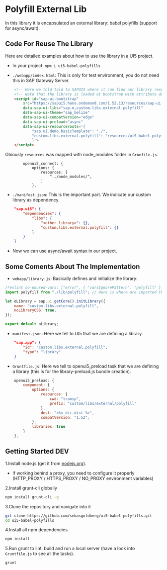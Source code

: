 # Polyfill External Lib
In this library it is encapsulated an external library: babel polyfills (support for async/await).

## Code For Reuse The Library

Here are detailed examples about how to use the library in a UI5 project.

- In your project: `npm i ui5-babel-polyfills`

- `./webapp/index.html`:
This is only for test environment, you do not need this in SAP Gateway Server.
```html
    <!-- Here we told told to SAPUI5 where it can find our library resources using the attribute data-sap-ui-resourceroots -->
    <!-- Note that the library is loaded at bootstrap with attribute data-sap-ui-libs -->
    <script id="sap-ui-bootstrap"
        src="https://sapui5.hana.ondemand.com/1.52.13/resources/sap-ui-core.js"
        data-sap-ui-libs="sap.m,custom.libs.external.polyfill"
        data-sap-ui-theme="sap_belize"
        data-sap-ui-compatVersion="edge"
        data-sap-ui-preload="async"
        data-sap-ui-resourceroots='{
            "sap.ui.demo.basicTemplate": "./",
            "custom.libs.external.polyfill": "resources/ui5-babel-polyfills/dist/"
            }'>
    </script>
```

Obiously `resources` was mapped with node_modules folder in `Grunfile.js`.
```
        openui5_connect: {
            options: {
                resources: [
                    "../node_modules/",
                ]
            },
```


- `./manifest.json`: This is the important part. We indicate our custom library as dependency.
```json
    "sap.ui5": {
        "dependencies": {
            "libs": {
                "<other library>": {},
                "custom.libs.external.polyfill": {}
            }
        }
    }
```

- Now we can use async/await syntax in our project.


## Some Coments About The Implementation
- `webapp/library.js`: Basically defines and initialize the library:
```javascript
/*eslint no-unused-vars: ["error", { "varsIgnorePattern": "polyfill" }]*/
import polyfill from "./lib/polyfill"; // Here is where are imported the babel polyfills resources.

let oLibrary = sap.ui.getCore().initLibrary({
    name: "custom.libs.external.polyfill",
    noLibraryCSS: true,
});

export default oLibrary;
```

- `manifest.json`: Here we tell to UI5 that we are defining a library.
```json
    "sap.app": {
        "id": "custom.libs.external.polyfill",
        "type": "library"
    }
```

- `Gruntfile.js`: Here we tell to openui5_preload task that we are defining a library (this is for the library-preload.js bundle creation).
```javascript
    openui5_preload: {
        component: {
            options: {
                resources: {
                    cwd: "transp",
                    prefix: "custom/libs/external/polyfill"
                },
                dest: "<%= dir.dist %>",
                compatVersion: "1.52",
            },
            libraries: true
        }
    },
```

## Getting Started DEV

1.Install node.js (get it from [nodejs.org](http://nodejs.org/)).
  * If working behind a proxy, you need to configure it properly (HTTP_PROXY / HTTPS_PROXY / NO_PROXY environment variables)

2.Install grunt-cli globally

```sh
npm install grunt-cli -g
```

3.Clone the repository and navigate into it

```sh
git clone https://github.com/sebasgoldberg/ui5-babel-polyfills.git
cd ui5-babel-polyfills
```

4.Install all npm dependencies

```sh
npm install
```

5.Run grunt to lint, build and run a local server (have a look into `Gruntfile.js` to see all the tasks).

```sh
grunt
```

